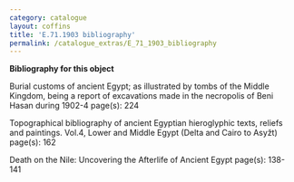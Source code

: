 ```yaml
---
category: catalogue
layout: coffins
title: 'E.71.1903 bibliography'
permalink: /catalogue_extras/E_71_1903_bibliography
---
```


**Bibliography for this object**

Burial customs of ancient Egypt; as illustrated by tombs of the Middle Kingdom, being a report of excavations made in the necropolis of Beni Hasan during 1902-4 page(s): 224

Topographical bibliography of ancient Egyptian hieroglyphic texts, reliefs and paintings. Vol.4, Lower and Middle Egypt (Delta and Cairo to Asyžt) page(s): 162

Death on the Nile: Uncovering the Afterlife of Ancient Egypt page(s): 138-141




